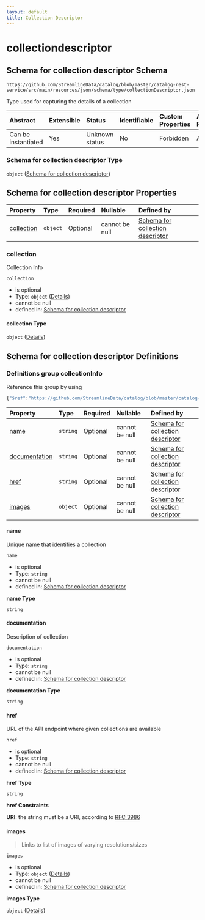 ```yaml
---
layout: default
title: Collection Descriptor
---
```


# collectiondescriptor

## Schema for collection descriptor Schema

```text
https://github.com/StreamlineData/catalog/blob/master/catalog-rest-service/src/main/resources/json/schema/type/collectionDescriptor.json
```

Type used for capturing the details of a collection

| Abstract | Extensible | Status | Identifiable | Custom Properties | Additional Properties | Access Restrictions | Defined In |
| :--- | :--- | :--- | :--- | :--- | :--- | :--- | :--- |
| Can be instantiated | Yes | Unknown status | No | Forbidden | Allowed | none | [collectionDescriptor.json](collectiondescriptor.md) |

### Schema for collection descriptor Type

`object` \([Schema for collection descriptor](collectiondescriptor.md)\)

## Schema for collection descriptor Properties

| Property | Type | Required | Nullable | Defined by |
| :--- | :--- | :--- | :--- | :--- |
| [collection](collectiondescriptor.md#collection) | `object` | Optional | cannot be null | [Schema for collection descriptor](collectiondescriptor-definitions-collectioninfo.md) |

### collection

Collection Info

`collection`

* is optional
* Type: `object` \([Details](collectiondescriptor-definitions-collectioninfo.md)\)
* cannot be null
* defined in: [Schema for collection descriptor](collectiondescriptor-definitions-collectioninfo.md)

#### collection Type

`object` \([Details](collectiondescriptor-definitions-collectioninfo.md)\)

## Schema for collection descriptor Definitions

### Definitions group collectionInfo

Reference this group by using

```javascript
{"$ref":"https://github.com/StreamlineData/catalog/blob/master/catalog-rest-service/src/main/resources/json/schema/type/collectionDescriptor.json#/definitions/collectionInfo"}
```

| Property | Type | Required | Nullable | Defined by |
| :--- | :--- | :--- | :--- | :--- |
| [name](collectiondescriptor.md#name) | `string` | Optional | cannot be null | [Schema for collection descriptor](collectiondescriptor-definitions-collectioninfo-properties-name.md) |
| [documentation](collectiondescriptor.md#documentation) | `string` | Optional | cannot be null | [Schema for collection descriptor](collectiondescriptor-definitions-collectioninfo-properties-documentation.md) |
| [href](collectiondescriptor.md#href) | `string` | Optional | cannot be null | [Schema for collection descriptor](collectiondescriptor-definitions-collectioninfo-properties-href.md) |
| [images](collectiondescriptor.md#images) | `object` | Optional | cannot be null | [Schema for collection descriptor](../common/common-definitions-imagelist.md) |

#### name

Unique name that identifies a collection

`name`

* is optional
* Type: `string`
* cannot be null
* defined in: [Schema for collection descriptor](collectiondescriptor-definitions-collectioninfo-properties-name.md)

**name Type**

`string`

#### documentation

Description of collection

`documentation`

* is optional
* Type: `string`
* cannot be null
* defined in: [Schema for collection descriptor](collectiondescriptor-definitions-collectioninfo-properties-documentation.md)

**documentation Type**

`string`

#### href

URL of the API endpoint where given collections are available

`href`

* is optional
* Type: `string`
* cannot be null
* defined in: [Schema for collection descriptor](collectiondescriptor-definitions-collectioninfo-properties-href.md)

**href Type**

`string`

**href Constraints**

**URI**: the string must be a URI, according to [RFC 3986](https://tools.ietf.org/html/rfc3986)

#### images

> Links to list of images of varying resolutions/sizes

`images`

* is optional
* Type: `object` \([Details](../common/common-definitions-imagelist.md)\)
* cannot be null
* defined in: [Schema for collection descriptor](../common/common-definitions-imagelist.md)

**images Type**

`object` \([Details](../common/common-definitions-imagelist.md)\)

